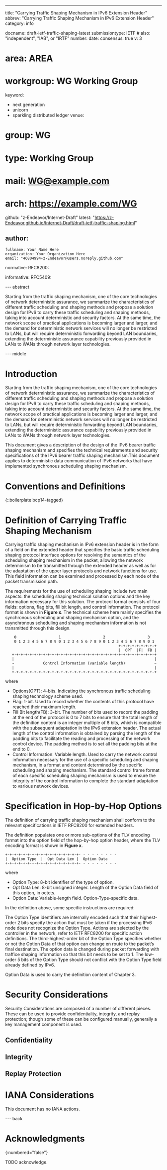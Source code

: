 ---
title: "Carrying Traffic Shaping Mechanism in IPv6 Extension Header"
abbrev: "Carrying Traffic Shaping Mechanism in IPv6 Extension Header"
category: info

docname: draft-ietf-traffic-shaping-latest
submissiontype: IETF  # also: "independent", "IAB", or "IRTF"
number:
date:
consensus: true
v: 3
# area: AREA
# workgroup: WG Working Group
keyword:
 - next generation
 - unicorn
 - sparkling distributed ledger
venue:
#  group: WG
#  type: Working Group
#  mail: WG@example.com
#  arch: https://example.com/WG
  github: "z-Endeavor/Internet-Draft"
  latest: "https://z-Endeavor.github.io/Internet-Draft/draft-ietf-traffic-shaping.html"

author:
 -
    fullname: Your Name Here
    organization: Your Organization Here
    email: "46804994+z-Endeavor@users.noreply.github.com"

normative:
  RFC8200:

informative:
  RFC5409:

--- abstract

Starting from the traffic shaping mechanism, one of the core technologies of network deterministic assurance, we summarize the characteristics of different traffic scheduling and shaping methods and propose a solution design for IPv6 to carry these traffic scheduling and shaping methods, taking into account deterministic and security factors. At the same time, the network scope of practical applications is becoming larger and larger, and the demand for deterministic network services will no longer be restricted to LANs, but will require deterministic forwarding beyond LAN boundaries, extending the deterministic assurance capability previously provided in LANs to WANs through network layer technologies.


--- middle

# Introduction

Starting from the traffic shaping mechanism, one of the core technologies of network deterministic assurance, we summarize the characteristics of different traffic scheduling and shaping methods and propose a solution design for IPv6 to carry these traffic scheduling and shaping methods, taking into account deterministic and security factors. At the same time, the network scope of practical applications is becoming larger and larger, and the demand for deterministic network services will no longer be restricted to LANs, but will require deterministic forwarding beyond LAN boundaries, extending the deterministic assurance capability previously provided in LANs to WANs through network layer technologies.

This document gives a description of the design of the IPv6 bearer traffic shaping mechanism and specifies the technical requirements and security specifications of the IPv6 bearer traffic shaping mechanism.This document applies to deterministic data communication of IPv6 networks that have implemented synchronous scheduling shaping mechanism.


# Conventions and Definitions

{::boilerplate bcp14-tagged}


# Definition of Carrying Traffic Shaping Mechanism

Carrying traffic shaping mechanism in IPv6 extension header is in the form of a field on the extended header that specifies the basic traffic scheduling shaping protocol interface options for resolving the semantics of the scheduling shaping mechanism in the packet, allowing the network determinism to be transmitted through the extended header as well as for the adaptation of the upper layer protocols and network functions for use. This field information can be examined and processed by each node of the packet transmission path.

The requirements for the use of scheduling shaping include two main aspects: the scheduling shaping technical solution options and the key information necessary for this solution. The protocol format consists of four fields: options, flag bits, fill bit length, and control information. The protocol format is shown in **Figure x**. The technical scheme here mainly specifies the synchronous scheduling and shaping mechanism option, and the asynchronous scheduling and shaping mechanism information is not transmitted through this design. 

~~~~~
    0                   1                   2                   3
    0 1 2 3 4 5 6 7 8 9 0 1 2 3 4 5 6 7 8 9 0 1 2 3 4 5 6 7 8 9 0 1
                                                   +-+-+-+-+-+-+-+-+
                                                   |  OPT  |F|  FB |
   +-+-+-+-+-+-+-+-+-+-+-+-+-+-+-+-+-+-+-+-+-+-+-+-+-+-+-+-+-+-+-+-+
   |                                                               |
   ~             Control Information (variable length)             ~
   |                                                               |
   +-+-+-+-+-+-+-+-+-+-+-+-+-+-+-+-+-+-+-+-+-+-+-+-+-+-+-+-+-+-+-+-+
~~~~~

where

*  Options(OPT): 4-bits. Indicating the synchronous traffic scheduling shaping technology scheme used.
*  Flag: 1-bit. Used to record whether the contents of this protocol have reached their maximum length.
*  Fill Bit length(FB): 3-bit. The number of bits used to record the padding at the end of the protocol is 0 to 7 bits to ensure that the total length of the definition content is an integer multiple of 8 bits, which is compatible with the subsequent adaptation in the IPv6 extension header. The actual length of the control information is obtained by parsing the length of the padding bits to facilitate the reading and processing of the network control device. The padding method is to set all the padding bits at the end to 0. 
*  Control Information: Variable length. Used to carry the network control information necessary for the use of a specific scheduling and shaping mechanism, in a format and content determined by the specific scheduling and shaping mechanism. The standard control frame format of each specific scheduling shaping mechanism is used to ensure the integrity of the control information to complete the standard adaptation to various network devices.


# Specification in Hop-by-Hop Options

The definition of carrying traffic shaping mechanism shall conform to the relevant specifications in IETF RFC8200 for extended headers.

The definition populates one or more sub-options of the TLV encoding format into the option field of the hop-by-hop option header, where the TLV encoding format is shown in **Figure x**.

~~~~~
+-+-+-+-+-+-+-+-+-+-+-+-+-+-+-+-+- - - - - - - - -
|  Option Type  |  Opt Data Len |  Option Data
+-+-+-+-+-+-+-+-+-+-+-+-+-+-+-+-+- - - - - - - - -
~~~~~

where

*  Option Type: 8-bit identifier of the type of option.
*  Opt Data Len: 8-bit unsigned integer. Length of the Option Data field of this option, in octets.
*  Option Data: Variable-length field. Option-Type-specific data.

In the definition above, some specific instructions are required:

The Option Type identifiers are internally encoded such that their highest-order 2 bits specify the action that must be taken if the processing IPv6 node does not recognize the Option Type. Actions are selected by the controller in the network, refer to IETF RFC8200 for specific action definitions.
The third-highest-order bit of the Option Type specifies whether or not the Option Data of that option can change en route to the packet’s final destination. The option data is changed during packet forwarding with traffice shaping information so that this bit needs to be set to 1.
The low-order 5 bits of the Option Type should not conflict with the Option Type field already defined by IPv6.

Option Data is used to carry the definition content of Chapter 3.


# Security Considerations

Security Considerations are composed of a number of different pieces. These can be used to provide confidentiality, integrity, and replay protection; though some of these can be configured manually, generally a key management component is used.  

## Confidentiality


## Integrity


## Replay Protection



# IANA Considerations

This document has no IANA actions.


--- back

# Acknowledgments
{:numbered="false"}

TODO acknowledge.
